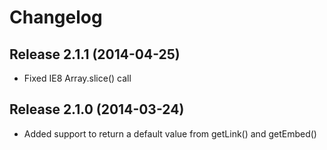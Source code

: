 # Changelog

## Release 2.1.1 (2014-04-25)
 * Fixed IE8 Array.slice() call

## Release 2.1.0 (2014-03-24)
 * Added support to return a default value from getLink() and getEmbed()
